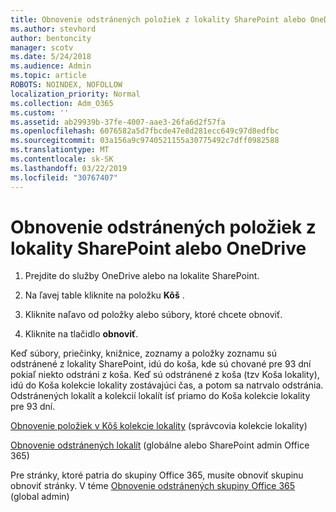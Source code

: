 ```yaml
---
title: Obnovenie odstránených položiek z lokality SharePoint alebo OneDrive
ms.author: stevhord
author: bentoncity
manager: scotv
ms.date: 5/24/2018
ms.audience: Admin
ms.topic: article
ROBOTS: NOINDEX, NOFOLLOW
localization_priority: Normal
ms.collection: Adm_O365
ms.custom: ''
ms.assetid: ab29939b-37fe-4007-aae3-26fa6d2f57fa
ms.openlocfilehash: 6076582a5d7fbcde47e8d281ecc649c97d8edfbc
ms.sourcegitcommit: 03a156a9c9740521155a30775492c7dff0982588
ms.translationtype: MT
ms.contentlocale: sk-SK
ms.lasthandoff: 03/22/2019
ms.locfileid: "30767407"
---
```

# <a name="restore-deleted-items-from-sharepoint-or-onedrive"></a>Obnovenie odstránených položiek z lokality SharePoint alebo OneDrive

1. Prejdite do služby OneDrive alebo na lokalite SharePoint.
    
2. Na ľavej table kliknite na položku **Kôš** . 
    
3. Kliknite naľavo od položky alebo súbory, ktoré chcete obnoviť.
    
4. Kliknite na tlačidlo **obnoviť**. 
    
Keď súbory, priečinky, knižnice, zoznamy a položky zoznamu sú odstránené z lokality SharePoint, idú do koša, kde sú chované pre 93 dní pokiaľ niekto odstráni z koša. Keď sú odstránené z koša (tzv Koša lokality), idú do Koša kolekcie lokality zostávajúci čas, a potom sa natrvalo odstránia. Odstránených lokalít a kolekcií lokalít ísť priamo do Koša kolekcie lokality pre 93 dní.
  
[Obnovenie položiek v Kôš kolekcie lokality](https://go.microsoft.com/fwlink/?linkid=867800) (správcovia kolekcie lokality) 
  
[Obnovenie odstránených lokalít](https://go.microsoft.com/fwlink/?linkid=867660) (globálne alebo SharePoint admin Office 365) 
  
Pre stránky, ktoré patria do skupiny Office 365, musíte obnoviť skupinu obnoviť stránky. V téme [Obnovenie odstránených skupiny Office 365](https://go.microsoft.com/fwlink/?linkid=867802) (global admin) 
  

